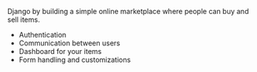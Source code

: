 Django by building a simple online marketplace where people can buy and sell items. 
- Authentication
- Communication between users
- Dashboard for your items
- Form handling and customizations